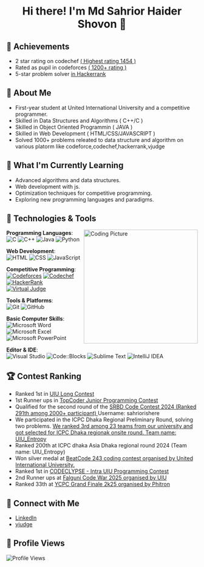 <h1 align="center">Hi there! I'm Md Sahrior Haider Shovon <span class="wave">👋</span></h1>

## 🏅 Achievements
- 2 star rating on codechef [( Highest rating 1454 )](https://www.codechef.com/users/i_code_to_live) 
- Rated as pupil in codeforces [( 1200+ rating )](https://codeforces.com/profile/Sahrior)
- 5-star problem solver [in Hackerrank](https://www.hackerrank.com/profile/sahriorishere)
  

## 🚀 About Me
- First-year student at United International University and a competitive programmer.
- Skilled in Data Structures and Algorithms ( C++/C )
- Skilled in Object Oriented Programmin ( JAVA )
- Skilled in Web Development ( HTML/CSS/JAVASCRIPT )
- Solved 1000+ problems releated to data structure and algorithm on various platorm like codeforce,codechef,hackerrank,vjudge

## 🌱 What I'm Currently Learning
- Advanced algorithms and data structures.
- Web development with js.
- Optimization techniques for competitive programming.
- Exploring new programming languages and paradigms.


## 🔧 Technologies & Tools
<img align="right" src="https://media.licdn.com/dms/image/D5622AQEe18tt4rWc2w/feedshare-shrink_2048_1536/0/1691893673579?e=2147483647&v=beta&t=SczBnQ2brSjDBjy-EIbh5stRkF9fIBmFSOPVBV3j7XQ" alt="Coding Picture" width="300"/>
  
**Programming Languages**:  
![C](https://img.shields.io/badge/C-%2300599C.svg?style=flat-square&logo=c&logoColor=white) 
![C++](https://img.shields.io/badge/C++-%2300599C.svg?style=flat-square&logo=c%2B%2B&logoColor=white) 
![Java](https://img.shields.io/badge/Java-%23ED8B00.svg?style=flat-square&logo=java&logoColor=white) 
![Python](https://img.shields.io/badge/Python-%233776AB.svg?style=flat-square&logo=python&logoColor=white) 

**Web Development**:  
![HTML](https://img.shields.io/badge/HTML5-%23E34F26.svg?style=flat-square&logo=html5&logoColor=white)
![CSS](https://img.shields.io/badge/CSS3-%231572B6.svg?style=flat-square&logo=css3&logoColor=white)
![JavaScript](https://img.shields.io/badge/JavaScript-%23F7DF1E.svg?style=flat-square&logo=javascript&logoColor=black)

**Competitive Programming**:  
[![Codeforces](https://img.shields.io/badge/Codeforces-1F8ACB.svg?style=flat-square&logo=codeforces&logoColor=white)](https://codeforces.com/profile/Sahrior)
[![Codechef](https://img.shields.io/badge/Codechef-FF4500.svg?style=flat-square&logo=codeforces&logoColor=white)](https://www.codechef.com/users/i_code_to_live)
[![HackerRank](https://img.shields.io/badge/HackerRank-2EC866.svg?style=flat-square&logo=hackerrank&logoColor=white)](https://www.hackerrank.com/profile/sahriorishere)
[![Virtual Judge](https://img.shields.io/badge/Virtual_Judge-FF4500.svg?style=flat-square&logo=codeforces&logoColor=white)](https://vjudge.net/user/Sahrior_shovon)

**Tools & Platforms**:  
![Git](https://img.shields.io/badge/Git-F05032.svg?style=flat-square&logo=git&logoColor=white)
![GitHub](https://img.shields.io/badge/GitHub-181717.svg?style=flat-square&logo=github&logoColor=white)

**Basic Computer Skills**:  
![Microsoft Word](https://img.shields.io/badge/Microsoft_Word-2B579A.svg?style=flat-square&logo=microsoft-word&logoColor=white)
![Microsoft Excel](https://img.shields.io/badge/Microsoft_Excel-217346.svg?style=flat-square&logo=microsoft-excel&logoColor=white)
![Microsoft PowerPoint](https://img.shields.io/badge/Microsoft_PowerPoint-B7472A.svg?style=flat-square&logo=microsoft-powerpoint&logoColor=white)

**Editor & IDE**:  
![Visual Studio](https://img.shields.io/badge/Visual_Studio-5C2D91.svg?style=flat-square&logo=visual-studio&logoColor=white)
![Code::Blocks](https://img.shields.io/badge/Code::Blocks-007ACC.svg?style=flat-square&logo=codeblocks&logoColor=white)
![Sublime Text](https://img.shields.io/badge/Sublime_Text-FF9800.svg?style=flat-square&logo=sublime-text&logoColor=white)
![IntelliJ IDEA](https://img.shields.io/badge/IntelliJ_IDEA-000000.svg?style=flat-square&logo=intellij-idea&logoColor=white)

## 🏆 Contest Ranking
- Ranked 1st in [UIU Long Contest](https://vjudge.net/contest/652580#rank)
- 1st Runner ups in [TopCoder Junior Programming Contest](https://www.facebook.com/share/p/WkVj119B6pinz7X7/)
- Qualified for the second round of the [SRBD Code Contest 2024 (Ranked 291th among 2000+ participant)  ](https://www.hackerrank.com/contests/srbd-code-contest-2024-round-1/leaderboard) Username: sahriorishere
- We participated in the ICPC Dhaka Regional Preliminary Round, solving two problems. [We ranked 3rd among 23 teams from our university and got selected for ICPC Dhaka regionak onsite round. Team name: UIU_Entropy](https://bapsoj.org/contests/icpc-preliminary-dhaka-site-2024/standings)
- Ranked 200th at ICPC dhaka Asia Dhaka regional round 2024 (Team name: UIU_Entropy)
- Won silver medal at [BeatCode 243 coding contest organised by United International University.](https://codeforces.com/gym/568088/standings)
- Ranked 1st in [CODECLYPSE - Intra UIU Programming Contest](https://codeforces.com/gym/579729/standings)
- 2nd Runner ups at [Falguni Code War 2025 organised by UIU](https://codeforces.com/gym/588461/standings)
- Ranked 33th at [YCPC Grand Finale 2k25 organised by Phitron](https://www.hackerrank.com/contests/ycpc-grand-finale-2k24/leaderboard/4)
  

## 🔗 Connect with Me
- [LinkedIn](https://www.linkedin.com/in/md-sahrior-haider-shovon-b4b7712b2/)
- [vjudge](https://vjudge.net/user/Sahrior_shovon)

## 👀 Profile Views
![Profile Views](https://komarev.com/ghpvc/?username=Sahrior&style=flat-square&color=blue)


